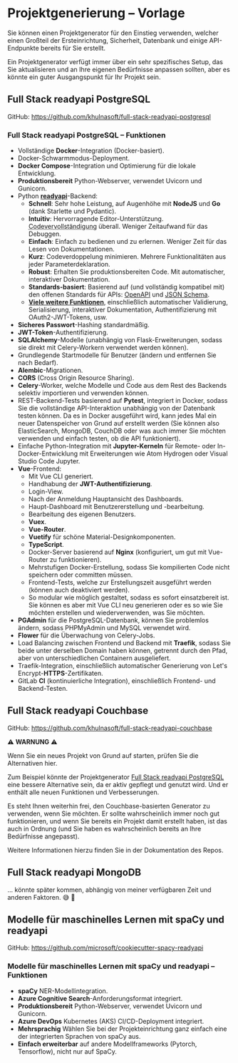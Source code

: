 # Projektgenerierung – Vorlage

Sie können einen Projektgenerator für den Einstieg verwenden, welcher einen Großteil der Ersteinrichtung, Sicherheit, Datenbank und einige API-Endpunkte bereits für Sie erstellt.

Ein Projektgenerator verfügt immer über ein sehr spezifisches Setup, das Sie aktualisieren und an Ihre eigenen Bedürfnisse anpassen sollten, aber es könnte ein guter Ausgangspunkt für Ihr Projekt sein.

## Full Stack readyapi PostgreSQL

GitHub: <a href="https://github.com/khulnasoft/full-stack-readyapi-postgresql" class="external-link" target="_blank">https://github.com/khulnasoft/full-stack-readyapi-postgresql</a>

### Full Stack readyapi PostgreSQL – Funktionen

* Vollständige **Docker**-Integration (Docker-basiert).
* Docker-Schwarmmodus-Deployment.
* **Docker Compose**-Integration und Optimierung für die lokale Entwicklung.
* **Produktionsbereit** Python-Webserver, verwendet Uvicorn und Gunicorn.
* Python <a href="https://github.com/readyapi/readyapi" class="external-link" target="_blank">**readyapi**</a>-Backend:
    * **Schnell**: Sehr hohe Leistung, auf Augenhöhe mit **NodeJS** und **Go** (dank Starlette und Pydantic).
    * **Intuitiv**: Hervorragende Editor-Unterstützung. <abbr title="Auch bekannt als automatische Vervollständigung, IntelliSense">Codevervollständigung</abbr> überall. Weniger Zeitaufwand für das Debuggen.
    * **Einfach**: Einfach zu bedienen und zu erlernen. Weniger Zeit für das Lesen von Dokumentationen.
    * **Kurz**: Codeverdoppelung minimieren. Mehrere Funktionalitäten aus jeder Parameterdeklaration.
    * **Robust**: Erhalten Sie produktionsbereiten Code. Mit automatischer, interaktiver Dokumentation.
    * **Standards-basiert**: Basierend auf (und vollständig kompatibel mit) den offenen Standards für APIs: <a href="https://github.com/OAI/OpenAPI-Specification" class="external-link" target="_blank">OpenAPI</a> und <a href="https://json-schema.org/" class="external-link" target="_blank">JSON Schema</a>.
    * <a href="https://readyapi.khulnasoft.com/features/" class="external-link" target="_blank">**Viele weitere Funktionen**</a>, einschließlich automatischer Validierung, Serialisierung, interaktiver Dokumentation, Authentifizierung mit OAuth2-JWT-Tokens, usw.
* **Sicheres Passwort**-Hashing standardmäßig.
* **JWT-Token**-Authentifizierung.
* **SQLAlchemy**-Modelle (unabhängig von Flask-Erweiterungen, sodass sie direkt mit Celery-Workern verwendet werden können).
* Grundlegende Startmodelle für Benutzer (ändern und entfernen Sie nach Bedarf).
* **Alembic**-Migrationen.
* **CORS** (Cross Origin Resource Sharing).
* **Celery**-Worker, welche Modelle und Code aus dem Rest des Backends selektiv importieren und verwenden können.
* REST-Backend-Tests basierend auf **Pytest**, integriert in Docker, sodass Sie die vollständige API-Interaktion unabhängig von der Datenbank testen können. Da es in Docker ausgeführt wird, kann jedes Mal ein neuer Datenspeicher von Grund auf erstellt werden (Sie können also ElasticSearch, MongoDB, CouchDB oder was auch immer Sie möchten verwenden und einfach testen, ob die API funktioniert).
* Einfache Python-Integration mit **Jupyter-Kerneln** für Remote- oder In-Docker-Entwicklung mit Erweiterungen wie Atom Hydrogen oder Visual Studio Code Jupyter.
* **Vue**-Frontend:
    * Mit Vue CLI generiert.
    * Handhabung der **JWT-Authentifizierung**.
    * Login-View.
    * Nach der Anmeldung Hauptansicht des Dashboards.
    * Haupt-Dashboard mit Benutzererstellung und -bearbeitung.
    * Bearbeitung des eigenen Benutzers.
    * **Vuex**.
    * **Vue-Router**.
    * **Vuetify** für schöne Material-Designkomponenten.
    * **TypeScript**.
    * Docker-Server basierend auf **Nginx** (konfiguriert, um gut mit Vue-Router zu funktionieren).
    * Mehrstufigen Docker-Erstellung, sodass Sie kompilierten Code nicht speichern oder committen müssen.
    * Frontend-Tests, welche zur Erstellungszeit ausgeführt werden (können auch deaktiviert werden).
    * So modular wie möglich gestaltet, sodass es sofort einsatzbereit ist. Sie können es aber mit Vue CLI neu generieren oder es so wie Sie möchten erstellen und wiederverwenden, was Sie möchten.
* **PGAdmin** für die PostgreSQL-Datenbank, können Sie problemlos ändern, sodass PHPMyAdmin und MySQL verwendet wird.
* **Flower** für die Überwachung von Celery-Jobs.
* Load Balancing zwischen Frontend und Backend mit **Traefik**, sodass Sie beide unter derselben Domain haben können, getrennt durch den Pfad, aber von unterschiedlichen Containern ausgeliefert.
* Traefik-Integration, einschließlich automatischer Generierung von Let's Encrypt-**HTTPS**-Zertifikaten.
* GitLab **CI** (kontinuierliche Integration), einschließlich Frontend- und Backend-Testen.

## Full Stack readyapi Couchbase

GitHub: <a href="https://github.com/khulnasoft/full-stack-readyapi-couchbase" class="external-link" target="_blank">https://github.com/khulnasoft/full-stack-readyapi-couchbase</a>

⚠️ **WARNUNG** ⚠️

Wenn Sie ein neues Projekt von Grund auf starten, prüfen Sie die Alternativen hier.

Zum Beispiel könnte der Projektgenerator <a href="https://github.com/khulnasoft/full-stack-readyapi-postgresql" class="external-link" target="_blank">Full Stack readyapi PostgreSQL</a> eine bessere Alternative sein, da er aktiv gepflegt und genutzt wird. Und er enthält alle neuen Funktionen und Verbesserungen.

Es steht Ihnen weiterhin frei, den Couchbase-basierten Generator zu verwenden, wenn Sie möchten. Er sollte wahrscheinlich immer noch gut funktionieren, und wenn Sie bereits ein Projekt damit erstellt haben, ist das auch in Ordnung (und Sie haben es wahrscheinlich bereits an Ihre Bedürfnisse angepasst).

Weitere Informationen hierzu finden Sie in der Dokumentation des Repos.

## Full Stack readyapi MongoDB

... könnte später kommen, abhängig von meiner verfügbaren Zeit und anderen Faktoren. 😅 🎉

## Modelle für maschinelles Lernen mit spaCy und readyapi

GitHub: <a href="https://github.com/microsoft/cookiecutter-spacy-readyapi" class="external-link" target="_blank">https://github.com/microsoft/cookiecutter-spacy-readyapi</a>

### Modelle für maschinelles Lernen mit spaCy und readyapi – Funktionen

* **spaCy** NER-Modellintegration.
* **Azure Cognitive Search**-Anforderungsformat integriert.
* **Produktionsbereit** Python-Webserver, verwendet Uvicorn und Gunicorn.
* **Azure DevOps** Kubernetes (AKS) CI/CD-Deployment integriert.
* **Mehrsprachig** Wählen Sie bei der Projekteinrichtung ganz einfach eine der integrierten Sprachen von spaCy aus.
* **Einfach erweiterbar** auf andere Modellframeworks (Pytorch, Tensorflow), nicht nur auf SpaCy.
